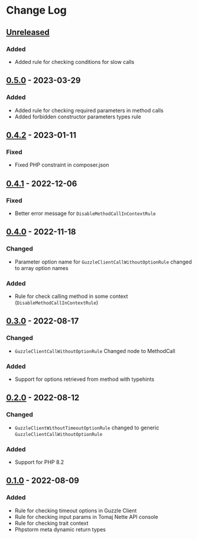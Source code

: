 # Change Log

## [Unreleased][unreleased]

### Added
- Added rule for checking conditions for slow calls

## [0.5.0] - 2023-03-29
### Added
- Added rule for checking required parameters in method calls
- Added forbidden constructor parameters types rule

## [0.4.2] - 2023-01-11
### Fixed
- Fixed PHP constraint in composer.json

## [0.4.1] - 2022-12-06
### Fixed
- Better error message for `DisableMethodCallInContextRule`

## [0.4.0] - 2022-11-18
### Changed
- Parameter option name for `GuzzleClientCallWithoutOptionRule` changed to array option names 

### Added
- Rule for check calling method in some context (`DisableMethodCallInContextRule`)

## [0.3.0] - 2022-08-17
### Changed
- `GuzzleClientCallWithoutOptionRule` Changed node to MethodCall

### Added
- Support for options retrieved from method with typehints

## [0.2.0] - 2022-08-12
### Changed
- `GuzzleClientWithoutTimeoutOptionRule` changed to generic `GuzzleClientCallWithoutOptionRule` 

### Added
- Support for PHP 8.2

## [0.1.0] - 2022-08-09
### Added
- Rule for checking timeout options in Guzzle Client
- Rule for checking input params in Tomaj Nette API console
- Rule for checking trait context 
- Phpstorm meta dynamic return types

[unreleased]: https://github.com/efabrica-team/phpstan-rules/compare/0.5.0...HEAD
[0.5.0]: https://github.com/efabrica-team/phpstan-rules/compare/0.4.2...0.5.0
[0.4.2]: https://github.com/efabrica-team/phpstan-rules/compare/0.4.1...0.4.2
[0.4.1]: https://github.com/efabrica-team/phpstan-rules/compare/0.4.0...0.4.1
[0.4.0]: https://github.com/efabrica-team/phpstan-rules/compare/0.3.0...0.4.0
[0.3.0]: https://github.com/efabrica-team/phpstan-rules/compare/0.2.0...0.3.0
[0.2.0]: https://github.com/efabrica-team/phpstan-rules/compare/0.1.0...0.2.0
[0.1.0]: https://github.com/efabrica-team/phpstan-rules/compare/324b03236bdd7e9c44520cf1f4b9c7265a182e6c...0.1.0
